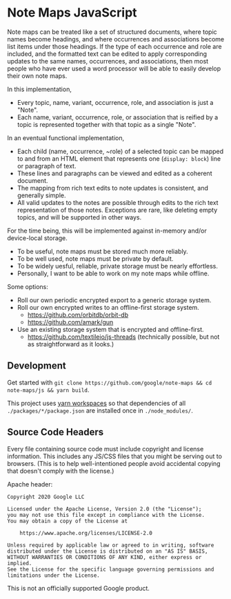 # Note Maps JavaScript

Note maps can be treated like a set of structured documents, where topic names
become headings, and where occurrences and associations become list items under
those headings.  If the type of each occurrence and role are included, and the
formatted text can be edited to apply corresponding updates to the same names,
occurrences, and associations, then most people who have ever used a word
processor will be able to easily develop their own note maps.

In this implementation,

*   Every topic, name, variant, occurrence, role, and association is just a
    "Note".
*   Each name, variant, occurrence, role, or association that is reified by a
    topic is represented together with that topic as a single "Note".

In an eventual functional implementation,

*   Each child (name, occurrence, ~role) of a selected topic can be mapped to
    and from an HTML element that represents one (`display: block`) line or
    paragraph of text.
*   These lines and paragraphs can be viewed and edited as a coherent document.
*   The mapping from rich text edits to note updates is consistent, and
    generally simple.
*   All valid updates to the notes are possible through edits to the rich text
    representation of those notes. Exceptions are rare, like deleting empty
    topics, and will be supported in other ways.

For the time being, this will be implemented against in-memory and/or
device-local storage.

*   To be useful, note maps must be stored much more reliably.
*   To be well used, note maps must be private by default.
*   To be widely uesful, reliable, private storage must be nearly effortless.
*   Personally, I want to be able to work on my note maps while offline.

Some options:

*   Roll our own periodic encrypted export to a generic storage system.
*   Roll our own encrypted writes to an offline-first storage system.
    *   https://github.com/orbitdb/orbit-db
    *   https://github.com/amark/gun
*   Use an existing storage system that is encrypted and offline-first.
    *   https://github.com/textileio/js-threads (technically possible, but not
        as straightforward as it looks.)

## Development

Get started with `git clone https://github.com/google/note-maps && cd
note-maps/js && yarn build`.

This project uses [yarn workspaces][] so that dependencies of all
`./packages/*/package.json` are installed once in `./node_modules/`. 

[yarn workspaces]: https://classic.yarnpkg.com/en/docs/workspaces/

## Source Code Headers

Every file containing source code must include copyright and license
information. This includes any JS/CSS files that you might be serving out to
browsers. (This is to help well-intentioned people avoid accidental copying that
doesn't comply with the license.)

Apache header:

    Copyright 2020 Google LLC

    Licensed under the Apache License, Version 2.0 (the "License");
    you may not use this file except in compliance with the License.
    You may obtain a copy of the License at

        https://www.apache.org/licenses/LICENSE-2.0

    Unless required by applicable law or agreed to in writing, software
    distributed under the License is distributed on an "AS IS" BASIS,
    WITHOUT WARRANTIES OR CONDITIONS OF ANY KIND, either express or implied.
    See the License for the specific language governing permissions and
    limitations under the License.

This is not an officially supported Google product.
